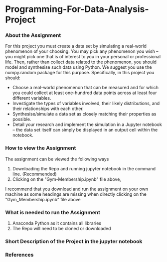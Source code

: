 # Programming-For-Data-Analysis-Project

### About the Assignment
For this project you must create a data set by simulating a real-world phenomenon of your choosing. You may pick any phenomenon you wish – you might pick one that is of interest to you in your personal or professional life. Then, rather than collect data related to the phenomenon, you should model and synthesise such data using Python. We suggest you use the numpy.random package for this purpose. Specifically, in this project you should:

 - Choose a real-world phenomenon that can be measured and for which you could collect at least one-hundred data points across at least four different variables.
 - Investigate the types of variables involved, their likely distributions, and their relationships with each other.
 - Synthesise/simulate a data set as closely matching their properties as possible.
 - Detail your research and implement the simulation in a Jupyter notebook – the data set itself can simply be displayed in an output cell within the notebook.

### How to view the Assignment

The assignment can be viewed the following ways

1. Downloading the Repo and running jupyter notebook in the command line. (Recommended)
2. Clicking on the "Gym-Membership.ipynb" file above,

I recommend that you download and run the assignment on your own machine as some headings are missing when directly clicking on the "Gym_Membership.ipynb" file above

### What is needed to run the Assignment

1. Anaconda Python as it contains all libraries
2. The Repo will need to be cloned or downloaded

### Short Description of the Project in the jupyter notebook


### References
